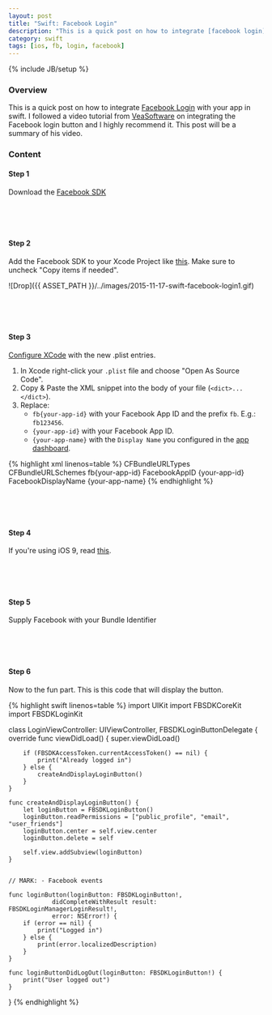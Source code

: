 ```yaml
---
layout: post
title: "Swift: Facebook Login"
description: "This is a quick post on how to integrate [facebook login](https://developers.facebook.com/docs/ios/getting-started/) with your app in swift. I followed a video tutorial from [VeaSoftware](https://www.veasoftware.com/tutorials/2015/6/11/facebook-login-in-swift-xcode-63-ios-83-tutorial) on integrating the Facebook login button and I highly recommend it. This post will be a summary of his video. "
category: swift
tags: [ios, fb, login, facebook]
---
```

{% include JB/setup %}

<!-- Overview -->
<h3>Overview</h3>

This is a quick post on how to integrate [Facebook Login](https://developers.facebook.com/docs/ios/getting-started/) with your app in swift. I followed a video tutorial from [VeaSoftware](https://www.veasoftware.com/tutorials/2015/6/11/facebook-login-in-swift-xcode-63-ios-83-tutorial) on integrating the Facebook login button and I highly recommend it. This post will be a summary of his video. 

<!-- Content -->
<h3>Content</h3>

<!-- Step 1 -->
<h4>Step 1</h4>

Download the [Facebook SDK](https://origincache.facebook.com/developers/resources/?id=facebook-ios-sdk-current.zip)



<br /><br /><br />
<!-- Step 2 -->
<h4>Step 2</h4>

Add the Facebook SDK to your Xcode Project like [this](https://developers.facebook.com/docs/ios/getting-started/#addSDK). Make sure to uncheck "Copy items if needed".

![Drop]({{ ASSET_PATH }}/../images/2015-11-17-swift-facebook-login1.gif)


<br /><br /><br />
<!-- Step 3 -->
<h4>Step 3</h4>

[Configure XCode](https://developers.facebook.com/docs/ios/getting-started/#xcode) with the new .plist entries.

1. In Xcode right-click your `.plist` file and choose "Open As Source Code".
2. Copy & Paste the XML snippet into the body of your file (`<dict>...</dict>`).
3. Replace:
    - `fb{your-app-id}` with your Facebook App ID and the prefix `fb`. E.g.: `fb123456`.
    - `{your-app-id}` with your Facebook App ID.
    - `{your-app-name}` with the `Display Name` you configured in the [app dashboard](https://developers.facebook.com/apps).

<!-- Code _______________________________________-->
{% highlight xml linenos=table  %}
<key>CFBundleURLTypes</key>
<array>
  <dict>
    <key>CFBundleURLSchemes</key>
    <array>
      <string>fb{your-app-id}</string>
    </array>
  </dict>
</array>
<key>FacebookAppID</key>
<string>{your-app-id}</string>
<key>FacebookDisplayName</key>
<string>{your-app-name}</string>
{% endhighlight %}
<!-- /Code ^^^^^^^^^^^^^^^^^^^^^^^^^^^^^^^^^^^^^^-->



<br /><br /><br />
<!-- Step 4 -->
<h4>Step 4</h4>

If you're using iOS 9, read [this](https://developers.facebook.com/docs/ios/ios9).



<br /><br /><br />
<!-- Step 5 -->
<h4>Step 5</h4>

Supply Facebook with your Bundle Identifier



<br /><br /><br />
<!-- Step 6 -->
<h4>Step 6</h4>

Now to the fun part. This is this code that will display the button.

<!-- Code _______________________________________-->
{% highlight swift linenos=table  %}
import UIKit
import FBSDKCoreKit
import FBSDKLoginKit

class LoginViewController: UIViewController, FBSDKLoginButtonDelegate {
    override func viewDidLoad() {
        super.viewDidLoad()

        if (FBSDKAccessToken.currentAccessToken() == nil) {
            print("Already logged in")
        } else {
            createAndDisplayLoginButton()    
        }
    }

    func createAndDisplayLoginButton() {
        let loginButton = FBSDKLoginButton()
        loginButton.readPermissions = ["public_profile", "email", "user_friends"]
        loginButton.center = self.view.center
        loginButton.delete = self

        self.view.addSubview(loginButton)
    }


    // MARK: - Facebook events

    func loginButton(loginButton: FBSDKLoginButton!, 
                didCompleteWithResult result: FBSDKLoginManagerLoginResult!, 
                error: NSError!) {
        if (error == nil) {
            print("Logged in")
        } else {
            print(error.localizedDescription)
        }
    }

    func loginButtonDidLogOut(loginButton: FBSDKLoginButton!) {
        print("User logged out")
    }
}
{% endhighlight %}
<!-- /Code ^^^^^^^^^^^^^^^^^^^^^^^^^^^^^^^^^^^^^^-->